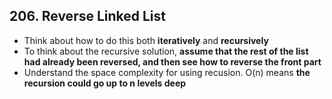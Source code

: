 ## 206. Reverse Linked List

* Think about how to do this both **iteratively** and **recursively**
* To think about the recursive solution, **assume that the rest of the list had already been reversed, and then see how to reverse the front part**
* Understand the space complexity for using recusion. O(n) means **the recursion could go up to n levels deep**
